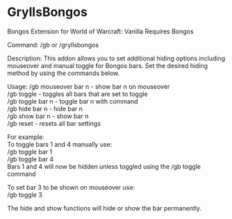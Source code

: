 # GryllsBongos
Bongos Extension for World of Warcraft: Vanilla
Requires Bongos

Command:
/gb or /gryllsbongos

Description:
This addon allows you to set additional hiding options including mouseover and manual toggle for Bongos bars.
Set the desired hiding method by using the commands below.

Usage:
/gb mouseover bar n - show bar n on mouseover<br>
/gb toggle - toggles all bars that are set to toggle<br>
/gb toggle bar n - toggle bar n with command<br>
/gb hide bar n - hide bar n<br>
/gb show bar n - show bar n<br>
/gb reset - resets all bar settings<br>

For example:<br>
To toggle bars 1 and 4 manually use:<br>
/gb toggle bar 1<br>
/gb toggle bar 4<br>
Bars 1 and 4 will now be hidden unless toggled using the /gb toggle command

To set bar 3 to be shown on mouseover use:<br>
/gb toggle 3

The hide and show functions will hide or show the bar permanently.

